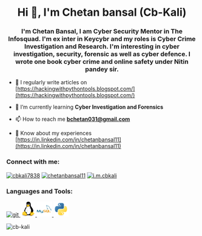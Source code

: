 <!--
**cb-kali/cb-kali** is a ✨ _special_ ✨ repository because its `README.md` (this file) appears on your GitHub profile.
-->
<h1 align="center">Hi 👋, I'm Chetan bansal (Cb-Kali)</h1>
<h3 align="center">I'm Chetan Bansal, I am Cyber Security Mentor in The Infosquad. I'm ex inter in Keycybr and my roles is Cyber Crime Investigation and Research. I'm interesting in cyber investigation, security, forensic as well as cyber defence. I wrote one book cyber crime and online safety under Nitin pandey sir.</h3>

- 📝 I regularly write articles on [https://hackingwithpythontools.blogspot.com/](https://hackingwithpythontools.blogspot.com/)

- 🌱 I’m currently learning **Cyber Investigation and Forensics**

- 📫 How to reach me **bchetan031@gmail.com**

- 📄 Know about my experiences [https://in.linkedin.com/in/chetanbansal11](https://in.linkedin.com/in/chetanbansal11)

<h3 align="left">Connect with me:</h3>
<p align="left">
<a href="https://twitter.com/cbkali7838" target="blank"><img align="center" src="https://raw.githubusercontent.com/rahuldkjain/github-profile-readme-generator/master/src/images/icons/Social/twitter.svg" alt="cbkali7838" height="30" width="40" /></a>
<a href="https://linkedin.com/in/chetanbansal11" target="blank"><img align="center" src="https://raw.githubusercontent.com/rahuldkjain/github-profile-readme-generator/master/src/images/icons/Social/linked-in-alt.svg" alt="chetanbansal11" height="30" width="40" /></a>
<a href="https://instagram.com/i.m.cbkali" target="blank"><img align="center" src="https://raw.githubusercontent.com/rahuldkjain/github-profile-readme-generator/master/src/images/icons/Social/instagram.svg" alt="i.m.cbkali" height="30" width="40" /></a>
</p>

<h3 align="left">Languages and Tools:</h3>
<p align="left"> <a href="https://git-scm.com/" target="_blank"> <img src="https://www.vectorlogo.zone/logos/git-scm/git-scm-icon.svg" alt="git" width="40" height="40"/> </a> <a href="https://www.linux.org/" target="_blank"> <img src="https://raw.githubusercontent.com/devicons/devicon/master/icons/linux/linux-original.svg" alt="linux" width="40" height="40"/> </a> <a href="https://www.mysql.com/" target="_blank"> <img src="https://raw.githubusercontent.com/devicons/devicon/master/icons/mysql/mysql-original-wordmark.svg" alt="mysql" width="40" height="40"/> </a> <a href="https://www.python.org" target="_blank"> <img src="https://raw.githubusercontent.com/devicons/devicon/master/icons/python/python-original.svg" alt="python" width="40" height="40"/> </a> </p>

<p><img align="center" src="https://github-readme-stats.vercel.app/api/top-langs?username=cb-kali&show_icons=true&locale=en&layout=compact" alt="cb-kali" /></p>

